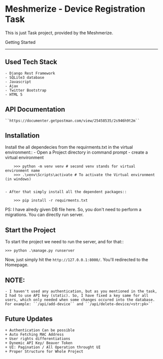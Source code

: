 Meshmerize - Device Registration Task
==================

This is just Task project, provided by the Meshmerize.

Getting Started
***************

Used Tech Stack
-----------------------------------
    - Django Rest Framework
    - SQLite3 database
    - Javascript
    - Ajax
    - Twitter Bootstrap
    - HTML 5

API Documentation
-----------------------------------
    ``https://documenter.getpostman.com/view/25458535/2s946h9t2m``


Installation
-----------------------------------
Install the all dependecies from the requirments.txt in the virtual environment::
    - Open a Project directory in command prompt
    - create a virtual environment
    
        >>> python -m venv venv # second venv stands for virtual environment name
        >>> .\venv\Scripts\activate # To activate the Virtual environment (in windows)


    - After that simply install all the dependent packages::

        >>> pip install -r requirments.txt


PS: I have alredy given DB file here. So, you don't need to perform a migrations. You can directly run server.


Start the Project
--------------------------------------
To start the project we need to run the server, and for that::

    >>> python .\manage.py runserver
        
Now, just simply hit the ``http://127.0.0.1:8000/``. You'll redirected to the Homepage.

NOTE:
--------------------------------------
    - I haven't used any authentication, but as you mentioned in the task, I had to use API key (static). So, I have fixed a key same for all users, which only needed when some changes occured into the database. For example: ``/api/add-device`` and ``/api/delete-device/<str:pk>``

Future Updates
-----------------------------------

    + Authentication Can be possible
    + Auto Fetching MAC Address
    + User rights differentiations
    + Dynemic API Key/ Beaver Token
    + UI: Pagination / All Operation throught UI
    + Proper Structure for Whole Project
